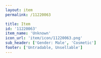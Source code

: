 ```yaml
---
layout: item
permalink: /11220063

title: Item
id: '11220063'
item_name: 'Unknown'
icon_url: 'item/icon/11220063.png'
sub_header: ['Gender: Male', 'Cosmetic']
footer: ['Untradable, Unsellable']
---
```


